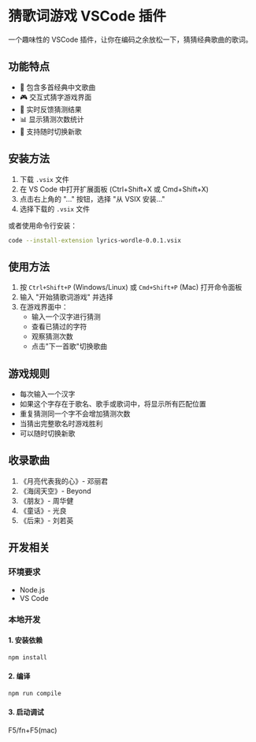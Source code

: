# 猜歌词游戏 VSCode 插件

一个趣味性的 VSCode 插件，让你在编码之余放松一下，猜猜经典歌曲的歌词。

## 功能特点

- 🎵 包含多首经典中文歌曲
- 🎮 交互式猜字游戏界面
- 🎯 实时反馈猜测结果
- 📊 显示猜测次数统计
- 🔄 支持随时切换新歌

## 安装方法

1. 下载 `.vsix` 文件
2. 在 VS Code 中打开扩展面板 (Ctrl+Shift+X 或 Cmd+Shift+X)
3. 点击右上角的 "..." 按钮，选择 "从 VSIX 安装..."
4. 选择下载的 `.vsix` 文件

或者使用命令行安装：

```bash
code --install-extension lyrics-wordle-0.0.1.vsix
```


## 使用方法

1. 按 `Ctrl+Shift+P` (Windows/Linux) 或 `Cmd+Shift+P` (Mac) 打开命令面板
2. 输入 "开始猜歌词游戏" 并选择
3. 在游戏界面中：
   - 输入一个汉字进行猜测
   - 查看已猜过的字符
   - 观察猜测次数
   - 点击"下一首歌"切换歌曲

## 游戏规则

- 每次输入一个汉字
- 如果这个字存在于歌名、歌手或歌词中，将显示所有匹配位置
- 重复猜测同一个字不会增加猜测次数
- 当猜出完整歌名时游戏胜利
- 可以随时切换新歌

## 收录歌曲

1. 《月亮代表我的心》- 邓丽君
2. 《海阔天空》- Beyond
3. 《朋友》- 周华健
4. 《童话》- 光良
5. 《后来》- 刘若英

## 开发相关

### 环境要求

- Node.js
- VS Code

### 本地开发

#### 1. 安装依赖

```bash
npm install
```

#### 2. 编译

```bash
npm run compile
```

#### 3. 启动调试

F5/fn+F5(mac)
